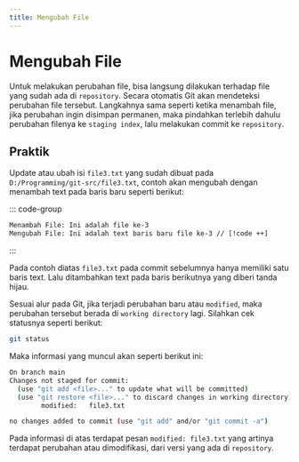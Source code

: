 ```yaml
---
title: Mengubah File
---
```


# Mengubah File

Untuk melakukan perubahan file, bisa langsung dilakukan terhadap file yang sudah ada di `repository`. Secara otomatis Git akan mendeteksi perubahan file tersebut. Langkahnya sama seperti ketika menambah file, jika perubahan ingin disimpan permanen, maka pindahkan terlebih dahulu perubahan filenya ke `staging index`, lalu melakukan commit ke `repository`.

## Praktik

Update atau ubah isi `file3.txt` yang sudah dibuat pada `D:/Programming/git-src/file3.txt`, contoh akan mengubah dengan menambah text pada baris baru seperti berikut:

::: code-group
```txt [file3.txt]
Menambah File: Ini adalah file ke-3
Mengubah File: Ini adalah text baris baru file ke-3 // [!code ++]
```
:::

Pada contoh diatas `file3.txt` pada commit sebelumnya hanya memiliki satu baris text. Lalu ditambahkan text pada baris berikutnya yang diberi tanda hijau. 

Sesuai alur pada Git, jika terjadi perubahan baru atau `modified`, maka perubahan tersebut berada di `working directory` lagi. Silahkan cek statusnya seperti berikut:

```sh
git status
```

Maka informasi yang muncul akan seperti berikut ini:

```sh
On branch main
Changes not staged for commit:
  (use "git add <file>..." to update what will be committed)
  (use "git restore <file>..." to discard changes in working directory)
        modified:   file3.txt

no changes added to commit (use "git add" and/or "git commit -a")
```

Pada informasi di atas terdapat pesan `modified: file3.txt` yang artinya terdapat perubahan atau dimodifikasi, dari versi yang ada di `repository`.